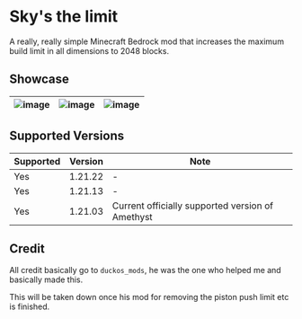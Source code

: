 # Sky's the limit


A really, really simple Minecraft Bedrock mod that increases the 
maximum build limit in all dimensions to 2048 blocks.

## Showcase
| ![image](./assets/img1.png) | ![image](./assets/img2.png) | ![image](./assets/img3.png) |
|----------------------------------------------------------------------------------------------------------------------|----------------------------------------------------------------------------------------------------------------------|----------------------------------------------------------------------------------------------------------------------|

## Supported Versions
| Supported | Version | Note                                             |
|-----------|---------|--------------------------------------------------|
| Yes       | 1.21.22 | -                                                |
| Yes       | 1.21.13 | -                                                |
| Yes       | 1.21.03 | Current officially supported version of Amethyst |

## Credit
All credit basically go to `duckos_mods`,
he was the one who helped me and basically made this.

This will be taken down once his mod for
removing the piston push limit etc is finished.
